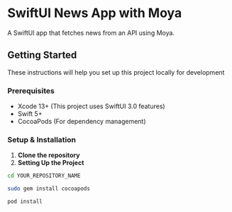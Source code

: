 # SwiftUI News App with Moya

A SwiftUI app that fetches news from an API using Moya.

## Getting Started

These instructions will help you set up this project locally for development

### Prerequisites

- Xcode 13+ (This project uses SwiftUI 3.0 features)
- Swift 5+
- CocoaPods (For dependency management)

### Setup & Installation

1. **Clone the repository**
2. **Setting Up the Project**
  ```bash
  cd YOUR_REPOSITORY_NAME

  sudo gem install cocoapods

  pod install
  ```


